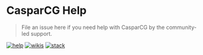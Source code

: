 # CasparCG Help
> File an issue here if you need help with CasparCG by the community-led support.

[![help](https://img.shields.io/badge/help-create%20new%20issue-brightgreen.svg?style=flat-square)](https://github.com/CasparCG/help/issues)
[![wikis](https://img.shields.io/badge/wiki-read%20here-green.svg?style=flat-square)](https://github.com/CasparCG/help/wiki)
[![stack](https://img.shields.io/badge/stack%20overflow-coming%20soon-f48024.svg?style=flat-square)](https://stackoverflow.com)
